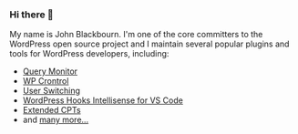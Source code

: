 ### Hi there 👋

My name is John Blackbourn. I'm one of the core committers to the WordPress open source project and I maintain several popular plugins and tools for WordPress developers, including:

* [Query Monitor](https://github.com/johnbillion/query-monitor/)
* [WP Crontrol](https://github.com/johnbillion/wp-crontrol/)
* [User Switching](https://github.com/johnbillion/user-switching/)
* [WordPress Hooks Intellisense for VS Code](https://github.com/johnbillion/vscode-wordpress-hooks)
* [Extended CPTs](https://github.com/johnbillion/extended-cpts/)
* and [many more...](https://johnblackbourn.com/wordpress-developer-tools/)
